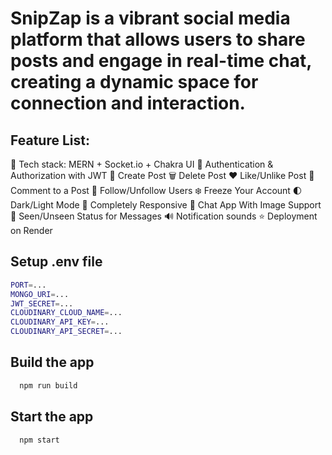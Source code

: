 

# SnipZap is a vibrant social media platform that allows users to share posts and engage in real-time chat, creating a dynamic space for connection and interaction.





## Feature List:

🌟 Tech stack: MERN + Socket.io + Chakra UI
🎃 Authentication & Authorization with JWT
📝 Create Post
🗑️ Delete Post
❤️ Like/Unlike Post
💬 Comment to a Post
👥 Follow/Unfollow Users
❄️ Freeze Your Account
🌓 Dark/Light Mode
📱 Completely Responsive
💬 Chat App With Image Support
👀 Seen/Unseen Status for Messages
🔊 Notification sounds
⭐ Deployment on Render


## Setup .env file




```bash
PORT=...
MONGO_URI=...
JWT_SECRET=...
CLOUDINARY_CLOUD_NAME=...
CLOUDINARY_API_KEY=...
CLOUDINARY_API_SECRET=...
```


## Build the app



```bash
  npm run build
```
    
## Start the app




```bash
  npm start
```

